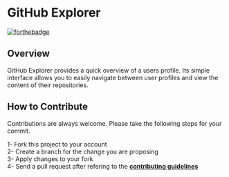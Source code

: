 #  GitHub Explorer
[![forthebadge](https://forthebadge.com/images/badges/made-with-swift.svg)](https://forthebadge.com)

## Overview
GitHub Explorer provides a quick overview of a users profile. Its simple interface allows you to easily navigate between user profiles and view the content of their repositories.

## How to Contribute
Contributions are always welcome. Please take the following steps for your commit.

1- Fork this project to your account <br>
2- Create a branch for the change you are proposing <br>
3- Apply changes to your fork <br>
4- Send a pull request after refering to the **[contributing guidelines](https://github.com/caalar/.github/blob/master/CONTRIBUTING.md)** <br>
